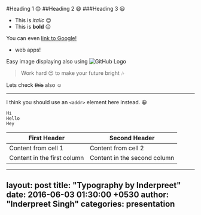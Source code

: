 #Heading 1 :blush:
##Heading 2 :smile:
###Heading 3 :smiley:

- This is *italic* :relieved:
- This is **bold** :wink: 

 You can even [link to Google!](http://google.com)
 * web apps!

Easy image displaying also using ![GitHub Logo](/images/logo.png)


> Work hard :heart_eyes:
> to make your future bright :notes: 


Lets check ~~this~~ also :relaxed:

---

I think you should use an
`<addr>` element here instead. :grinning:
```  
Hi
Hello
Hey
```

First Header | Second Header
------------ | -------------
Content from cell 1 | Content from cell 2
Content in the first column | Content in the second column

---
layout: post
title: "Typography by Inderpreet"
date:   2016-06-03 01:30:00 +0530
author: "Inderpreet Singh"
categories: presentation
---
